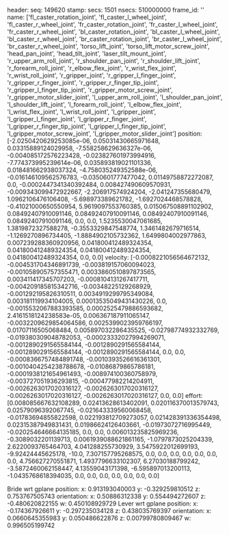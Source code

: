 header: 
  seq: 149620
  stamp: 
    secs: 1501
    nsecs: 510000000
  frame_id: ''
name: ['fl_caster_rotation_joint', 'fl_caster_l_wheel_joint', 'fl_caster_r_wheel_joint', 'fr_caster_rotation_joint', 'fr_caster_l_wheel_joint', 'fr_caster_r_wheel_joint', 'bl_caster_rotation_joint', 'bl_caster_l_wheel_joint', 'bl_caster_r_wheel_joint', 'br_caster_rotation_joint', 'br_caster_l_wheel_joint', 'br_caster_r_wheel_joint', 'torso_lift_joint', 'torso_lift_motor_screw_joint', 'head_pan_joint', 'head_tilt_joint', 'laser_tilt_mount_joint', 'r_upper_arm_roll_joint', 'r_shoulder_pan_joint', 'r_shoulder_lift_joint', 'r_forearm_roll_joint', 'r_elbow_flex_joint', 'r_wrist_flex_joint', 'r_wrist_roll_joint', 'r_gripper_joint', 'r_gripper_l_finger_joint', 'r_gripper_r_finger_joint', 'r_gripper_r_finger_tip_joint', 'r_gripper_l_finger_tip_joint', 'r_gripper_motor_screw_joint', 'r_gripper_motor_slider_joint', 'l_upper_arm_roll_joint', 'l_shoulder_pan_joint', 'l_shoulder_lift_joint', 'l_forearm_roll_joint', 'l_elbow_flex_joint', 'l_wrist_flex_joint', 'l_wrist_roll_joint', 'l_gripper_joint', 'l_gripper_l_finger_joint', 'l_gripper_r_finger_joint', 'l_gripper_r_finger_tip_joint', 'l_gripper_l_finger_tip_joint', 'l_gripper_motor_screw_joint', 'l_gripper_motor_slider_joint']
position: [-2.0250420629253085e-06, 0.05031430665971648, 0.03315889124029958, -7.558258629636327e-06, -0.004085172576223428, -0.023827601973994916, -7.774373995239614e-06, 0.035893819021101336, 0.018481662938037324, -4.758035249352588e-06, -0.016146109562576783, -0.0350601777477042, 0.01149758872272087, 0.0, -0.0002447341340392484, 0.008427490609570931, -0.009343099472922667, -2.206917574924204, -2.041247355680479, 1.0962106476106408, -5.698973389621782, -1.6927024468578828, -0.41021000650550954, 5.9619097553760385, 0.015067508891102902, 0.08492407910091146, 0.08492407910091146, 0.08492407910091146, 0.08492407910091146, 0.0, 0.0, 1.5235530047061685, 1.3819872327588278, -0.3553329847548774, 1.3461482679716514, -1.1269270896734405, -1.8884902105732362, 1.6499804002977863, 0.007239288360920956, 0.041800412489324354, 0.041800412489324354, 0.041800412489324354, 0.041800412489324354, 0.0, 0.0]
velocity: [-0.0008221056564672132, -0.004531704346891739, -0.003819157060094023, -0.001058905757355471, 0.0033860510897873565, 0.003411417345707203, -0.0008104131267417711, -0.004209185815342716, -0.00348225129268929, -0.001292195826310511, 0.0034919299795349084, 0.003181119934104005, 0.00013535049431430226, 0.0, -0.0015532067883393585, 0.0002525479886593682, 2.4161518124238583e-05, 0.006367187911065147, -0.0032209629854064586, 0.0025399023959766197, 0.01707116505068484, 0.005897032286435525, -0.02798774932332769, -0.019380309048782053, -0.00023332027994269071, -0.0012890291565584144, -0.0012890291565584144, -0.0012890291565584144, -0.0012890291565584144, 0.0, 0.0, -0.0008366757484891748, -0.0010393526616361301, -0.0010404254238788678, -0.01086879865786181, -0.0001938121654961493, -0.008974100360758979, -0.003727051936293815, -0.000477982214204911, -0.0026263017020316127, -0.0026263017020316127, -0.0026263017020316127, -0.0026263017020316127, 0.0, 0.0]
effort: [0.008085667632108289, 0.02413628613402091, 0.020116370013579743, 0.02579096392067745, -0.021643339560068458, -0.01783694855822598, 0.022193812709273057, 0.021428391336354498, 0.02315387949831431, 0.01986624126403661, -0.01973072716995449, -0.020254646664135185, 0.0, 0.0, 0.006013235825969236, -0.3089032201139713, 0.0061939088621861165, -1.0797873025204339, 2.6220093765464703, 4.041288255730929, 3.5475922012699193, -9.92424445625178, -10.0, 7.307157795268575, 0.0, 0.0, 0.0, 0.0, 0.0, 0.0, 0.0, 4.756627270551871, 1.4937796633102307, 6.27030188799242, -3.5872460062158447, 4.13559043171398, -6.595897013200113, -1.0435768618394035, 0.0, 0.0, 0.0, 0.0, 0.0, 0.0, 0.0]




Bride wrt gplane position: 
  x: 0.913193040003
  y: -0.329259810512
  z: 0.753767505743
orientation: 
  x: 0.50886312338
  y: 0.554494272607
  z: -0.480620822155
  w: 0.450108929729
Lever wrt gplane position: 
  x: -0.174367926611
  y: -0.297235034128
  z: 0.438035769397
orientation: 
  x: 0.0660645355983
  y: 0.050486622876
  z: 0.00799780809467
  w: 0.996505199742

